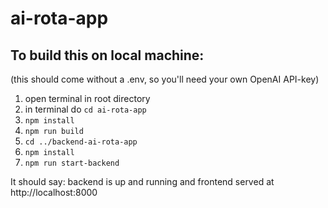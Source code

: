 # ai-rota-app



## To build this on local machine:

(this should come without a .env, so you'll need your own OpenAI API-key)

1. open terminal in root directory
2. in terminal do `cd ai-rota-app`
3. `npm install`
4. `npm run build`
5. `cd ../backend-ai-rota-app`
6. `npm install`
7. `npm run start-backend`

It should say:
backend is up and running and frontend served at http://localhost:8000


